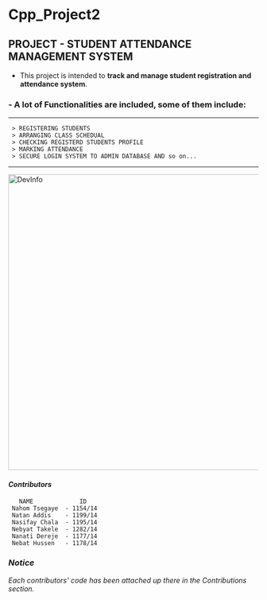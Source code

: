 # Cpp_Project2
## PROJECT - STUDENT ATTENDANCE MANAGEMENT SYSTEM
 - This project is intended to **track and manage student registration and attendance system**.
### - A lot of Functionalities are included, some of them include:
***
     > REGISTERING STUDENTS
     > ARRANGING CLASS SCHEDUAL
     > CHECKING REGISTERD STUDENTS PROFILE
     > MARKING ATTENDANCE
     > SECURE LOGIN SYSTEM TO ADMIN DATABASE AND so on... 
***
<img width="595" alt="DevInfo" src="https://github.com/Section-D-group3/Cpp_Project2/assets/130219241/9cca09cf-0348-4938-abb3-4f69b50ccb48">

#### _Contributors_
       NAME             ID
     Nahom Tsegaye  - 1154/14
     Natan Addis    - 1199/14
     Nasifay Chala  - 1195/14
     Nebyat Takele  - 1282/14
     Nanati Dereje  - 1177/14
     Nebat Hussen   - 1178/14
### _Notice_
  _Each contributors' code has been attached up there in the Contributions section._
     

   

